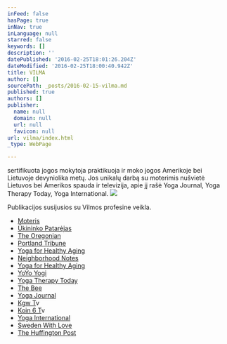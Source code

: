 ```yaml
---
inFeed: false
hasPage: true
inNav: true
inLanguage: null
starred: false
keywords: []
description: ''
datePublished: '2016-02-25T18:01:26.204Z'
dateModified: '2016-02-25T18:00:40.942Z'
title: VILMA
author: []
sourcePath: _posts/2016-02-15-vilma.md
published: true
authors: []
publisher:
  name: null
  domain: null
  url: null
  favicon: null
url: vilma/index.html
_type: WebPage

---
```

sertifikuota jogos mokytoja praktikuoja ir moko jogos Amerikoje bei Lietuvoje devyniolika metų. Jos unikalų darbą su moterimis nušvietė Lietuvos bei Amerikos spauda ir televizija, apie jį rašė Yoga Journal, Yoga Therapy Today, Yoga International.
![](https://s3-us-west-2.amazonaws.com/the-grid-img/p/932149424b92766ac9e66b8e66f5d160d763b92e.jpg)

Publikacijos susijusios su Vilmos profesine veikla.

* [Moteris][0]
* [Ūkininko Patarėjas][1]
* [The Oregonian][2]
* [Portland Tribune][3]
* [Yoga for Healthy Aging][4]
* [Neighborhood Notes][5]
* [Yoga for Healthy Aging][6]
* [YoYo Yogi][7]
* [Yoga Therapy Today][8]
* [The Bee][9]
* [Yoga Journal][10]
* [Kgw T][11]v
* [Koin 6 T][11]v
* [Yoga International][12]
* [Sweden With Love][13]
* [The Huffington Post][14]

[0]: http://www.moteris.lt/sveikata/apkunumas-ne-kliutis-daryti-joga-ir-gerai-jaustis.d?id=59911607
[1]: http://ukininkopatarejas.lt/vilma-zaleskaite-walters-kiekvienas-gali-buti-pats-sau-mokytojas/
[2]: http://www.oregonlive.com/portland/index.ssf/2011/04/a_sellwood_class_puts_the_heal.html
[3]: http://yogaforthelargerwoman.com/site/wp-content/uploads/2012/07/yaga-article-portland-tribune.pdf
[4]: http://yogaforhealthyaging.blogspot.com/2011/11/larger-women-and-yoga-getting-creative.html
[5]: http://www.neighborhoodnotes.com/news/2010/12/yoga_for_every_body_and_every_ageportland_specialty_classes_cater_to_many_needs/
[6]: http://yogaforhealthyaging.blogspot.dk/2012/11/yoga-for-every-body-interview-with.html
[7]: http://www.yoyoyogiblog.com/tag/yoga-for-the-larger-woman/
[8]: http://yogaforthelargerwoman.com/
[9]: http://yogaforthelargerwoman.com/site/wp-content/uploads/2012/07/yoga-article-may-2012-bee-website.pdf
[10]: http://www.yogajournal.com/article/balance/beautiful-discovery/
[11]: https://www.youtube.com/watch?v=3ICrIRyDUyU
[12]: http://yogaforthelargerwoman.com/site/wp-content/uploads/2012/07/sp12-Feat-Friends-wBody.pdf
[13]: http://www.swedenwithlove.com/2014/02/beautiful-revelation/
[14]: http://www.huffingtonpost.com/rob-schware/yoga-how-we-serve-the-lar_b_4010849.html